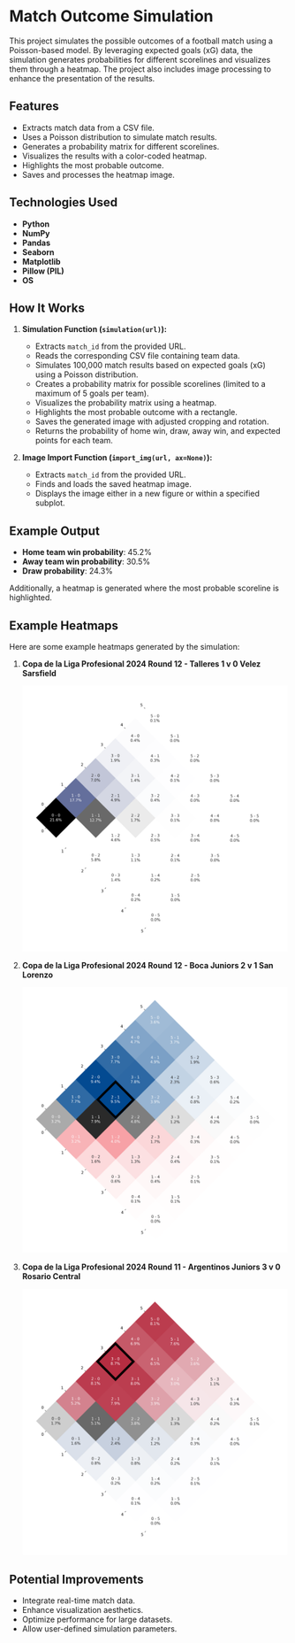 # Match Outcome Simulation

This project simulates the possible outcomes of a football match using a Poisson-based model. By leveraging expected goals (xG) data, the simulation generates probabilities for different scorelines and visualizes them through a heatmap. The project also includes image processing to enhance the presentation of the results.

## Features

- Extracts match data from a CSV file.
- Uses a Poisson distribution to simulate match results.
- Generates a probability matrix for different scorelines.
- Visualizes the results with a color-coded heatmap.
- Highlights the most probable outcome.
- Saves and processes the heatmap image.

## Technologies Used

- **Python**
- **NumPy**
- **Pandas**
- **Seaborn**
- **Matplotlib**
- **Pillow (PIL)**
- **OS**

## How It Works

1. **Simulation Function (`simulation(url)`):**
   - Extracts `match_id` from the provided URL.
   - Reads the corresponding CSV file containing team data.
   - Simulates 100,000 match results based on expected goals (xG) using a Poisson distribution.
   - Creates a probability matrix for possible scorelines (limited to a maximum of 5 goals per team).
   - Visualizes the probability matrix using a heatmap.
   - Highlights the most probable outcome with a rectangle.
   - Saves the generated image with adjusted cropping and rotation.
   - Returns the probability of home win, draw, away win, and expected points for each team.

2. **Image Import Function (`import_img(url, ax=None)`):**
   - Extracts `match_id` from the provided URL.
   - Finds and loads the saved heatmap image.
   - Displays the image either in a new figure or within a specified subplot.

## Example Output

- **Home team win probability**: 45.2%
- **Away team win probability**: 30.5%
- **Draw probability**: 24.3%

Additionally, a heatmap is generated where the most probable scoreline is highlighted.

## Example Heatmaps

Here are some example heatmaps generated by the simulation:

1. **Copa de la Liga Profesional 2024 Round 12 - Talleres 1 v 0 Velez Sarsfield**

   ![Talleres vs Velez Sarsfield](matrix_examples/Copa_de_la_Liga_Profesional_2024_Round_12_4393695_Talleres_vs_Velez_Sarsfield_matrix.png)

2. **Copa de la Liga Profesional 2024 Round 12 - Boca Juniors 2 v 1 San Lorenzo**

   ![Boca Juniors vs San Lorenzo](matrix_examples/Copa_de_la_Liga_Profesional_2024_Round_12_4393706_Boca_vs_San_Lorenzo_matrix.png)

3. **Copa de la Liga Profesional 2024 Round 11 - Argentinos Juniors 3 v 0 Rosario Central**

   ![Argentinos Juniors vs Rosario Central](matrix_examples/Copa_de_la_Liga_Profesional_2024_Round_11_4393640_Argentinos_vs_Rosario_matrix.png)

## Potential Improvements

- Integrate real-time match data.
- Enhance visualization aesthetics.
- Optimize performance for large datasets.
- Allow user-defined simulation parameters.
